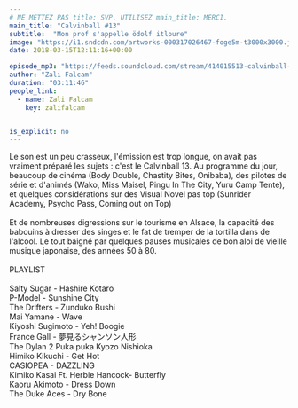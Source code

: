 ```yaml
---
# NE METTEZ PAS title: SVP. UTILISEZ main_title: MERCI.
main_title: "Calvinball #13"
subtitle:  "Mon prof s'appelle ödolf itloure"
image: "https://i1.sndcdn.com/artworks-000317026467-foge5m-t3000x3000.jpg"
date: 2018-03-15T12:11:16+00:00

episode_mp3: "https://feeds.soundcloud.com/stream/414015513-calvinball-radio-calvinball-13-odolfitloure.mp3"
author: "Zali Falcam"
duration: "03:11:46"
people_link: 
  - name: Zali Falcam
    key: zalifalcam


is_explicit: no
---
```


<PodcastHeader/>

<!-- ECRIRE LA DESCRIPTION DE L'EPISODE SOUS CETTE LIGNE -->
Le son est un peu crasseux, l'émission est trop longue, on avait pas vraiment préparé les sujets : c'est le Calvinball 13. Au programme du jour, beaucoup de cinéma (Body Double, Chastity Bites, Onibaba), des pilotes de série et d'animés (Wako, Miss Maisel, Pingu In The City, Yuru Camp Tente), et quelques considérations sur des Visual Novel pas top (Sunrider Academy, Psycho Pass, Coming out on Top)<br><br>Et de nombreuses digressions sur le tourisme en Alsace, la capacité des babouins à dresser des singes et le fat de tremper de la tortilla dans de l'alcool. Le tout baigné par quelques pauses musicales de bon aloi de vieille musique japonaise, des années 50 à 80.<br><br>PLAYLIST<br><br>Salty Sugar - Hashire Kotaro<br>P-Model - Sunshine City<br>The Drifters - Zunduko Bushi<br>Mai Yamane - Wave<br>Kiyoshi Sugimoto - Yeh! Boogie<br>France Gall - 夢見るシャンソン人形<br>The Dylan 2 Puka puka Kyozo Nishioka<br>Himiko Kikuchi - Get Hot<br>CASIOPEA - DAZZLING<br>Kimiko Kasai Ft. Herbie Hancock- Butterfly<br>Kaoru Akimoto - Dress Down<br>The Duke Aces - Dry Bone


